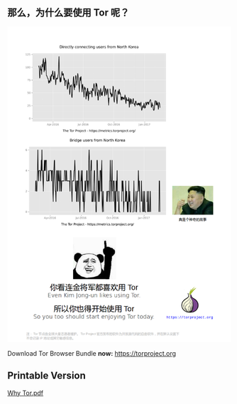 ## 那么，为什么要使用 Tor 呢？

![Tor Usage in North Korea](Why_Tor.png)

Download Tor Browser Bundle **now:** https://torproject.org

## Printable Version
[Why Tor.pdf](Why_Tor.pdf)
